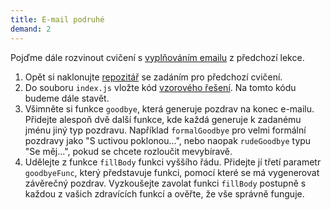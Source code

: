 ```yaml
---
title: E-mail podruhé
demand: 2
---
```


Pojďme dále rozvinout cvičení s [vyplňováním emailu](/kurzy/daweb/zaklady-js/funkce-obory/cv-funkce#cvlekce%3Ee-mail-telo) z předchozí lekce. 

1. Opět si naklonujte [repozitář](https://github.com/Czechitas-podklady-WEB/email-zadani) se zadáním pro předchozí cvičení.
1. Do souboru `index.js` vložte kód [vzorového řešení](/kurzy/daweb/zaklady-js/funkce-obory/cv-funkce/cvlekce%3Ee-mail-telo). Na tomto kódu budeme dále stavět.
1. Všimněte si funkce `goodbye`, která generuje pozdrav na konec e-mailu. Přidejte alespoň dvě další funkce, kde každá generuje k zadanému jménu jiný typ pozdravu. Například `formalGoodbye` pro velmi formální pozdravy jako "S uctivou poklonou...", nebo naopak `rudeGoodbye` typu "Se měj...", pokud se chcete rozloučit mevybíravě.
1. Udělejte z funkce `fillBody` funkci vyššího řádu. Přidejte jí třetí parametr `goodbyeFunc`, který představuje funkci, pomocí které se má vygenerovat závěrečný pozdrav. Vyzkoušejte zavolat funkci `fillBody` postupně s každou z vašich zdravících funkcí a ověřte, že vše správně funguje.
